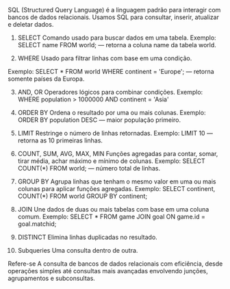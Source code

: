SQL (Structured Query Language) é a linguagem padrão para interagir com bancos de dados relacionais. Usamos SQL para consultar, inserir, atualizar e deletar dados.

1. SELECT
Comando usado para buscar dados em uma tabela.
Exemplo: SELECT name FROM world; — retorna a coluna name da tabela world.

2. WHERE
Usado para filtrar linhas com base em uma condição.

Exemplo: SELECT * FROM world WHERE continent = 'Europe'; — retorna somente países da Europa.

3. AND, OR
Operadores lógicos para combinar condições.
Exemplo: WHERE population > 1000000 AND continent = 'Asia'

4. ORDER BY
Ordena o resultado por uma ou mais colunas.
Exemplo: ORDER BY population DESC — maior população primeiro.

5. LIMIT
Restringe o número de linhas retornadas.
Exemplo: LIMIT 10 — retorna as 10 primeiras linhas.

6. COUNT, SUM, AVG, MAX, MIN
Funções agregadas para contar, somar, tirar média, achar máximo e mínimo de colunas.
Exemplo: SELECT COUNT(*) FROM world; — número total de linhas.

7. GROUP BY
Agrupa linhas que tenham o mesmo valor em uma ou mais colunas para aplicar funções agregadas.
Exemplo: SELECT continent, COUNT(*) FROM world GROUP BY continent;

8. JOIN
Une dados de duas ou mais tabelas com base em uma coluna comum.
Exemplo: SELECT * FROM game JOIN goal ON game.id = goal.matchid;

9. DISTINCT
Elimina linhas duplicadas no resultado.

10. Subqueries
Uma consulta dentro de outra.


Refere-se
A consulta de bancos de dados relacionais com eficiência, desde operações simples até consultas mais avançadas envolvendo junções, agrupamentos e subconsultas.
